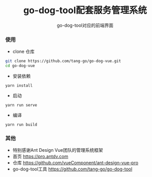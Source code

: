 <h1 align="center">go-dog-tool配套服务管理系统</h1>
<div align="center">
go-dog-tool对应的前端界面
</div>

### 使用

- clone 仓库
```bash
git clone https://github.com/tang-go/go-dog-vue.git
cd go-dog-vue
```

- 安装依赖
```
yarn install
```

- 启动
```
yarn run serve
```

- 编译
```
yarn run build
```


### 其他

- 特别感谢Ant Design Vue团队的管理系统框架
- 首页 https://pro.antdv.com
- 仓库 https://github.com/vueComponent/ant-design-vue-pro
- go-dog-tool工具 https://github.com/tang-go/go-dog-tool